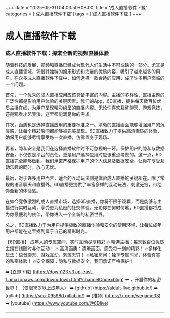 +++
date = '2025-05-31T04:03:50+08:00'
title = '成人直播软件下载'
categories = ['成人直播软件下载']
tags = ['成人直播软件下载']
+++

# 成人直播软件下载

### 成人直播软件下载：探索全新的视频直播体验

随着科技的发展，视频和直播已经成为现代人们生活中不可或缺的一部分。尤其是成人直播领域，凭借其独特的娱乐形式和海量的优质内容，吸引了越来越多的用户。在众多成人直播软件下载中，如何选择一款合适的应用，成了许多用户面临的一个问题。

首先，一个优秀的成人直播应用应该具备丰富的内容。主播的多样性、直播主题的广泛性都是影响用户体验的关键因素。我们的App，6D直播，提供每天数百位优质主播在线，为用户呈现精彩纷呈的直播内容。无论你喜欢互动聊天、游戏竞技，还是观看才艺表演，这里都能满足你的需求。

其次，画质也是选择直播应用的重要标准之一。清晰的直播画面能够增强用户的沉浸感，让每个精彩瞬间都能够被完美呈现。6D直播致力于提供高清画质的体验，确保用户能够尽情享受每一次直播，仿佛置身于现场。

再者，隐私安全是我们在选择直播软件时不可忽视的一环。保护用户的隐私与数据安全，不仅仅是平台的责任，更是用户选择应用时应该重点考虑的。这一点，6D直播完全能够做到。我们承诺严格保护用户的个人信息及数据安全，让你在享受互动乐趣的同时，放心无忧。

最后，对于许多用户而言，适合的互动玩法则是体验成人直播的关键所在。除了常规的语音聊天和直播外，6D直播更提供了丰富多样的互动玩法，刺激无穷，带给你全新的体验感。

在如今竞争激烈的成人直播市场，选择6D直播，你将不限于观看，而是能够与主播进行实时互动，享受更为私密的社交体验。无论你在何时何地，6D直播都将成为你最便利的伙伴，带你进入一个全新的私密世界。

总之，6D直播致力于为用户提供极致的直播体验和安全的使用环境，让每位成年用户都能在这里找到属于自己的精彩时光。

【6D直播】
成年人的专属空间，实时互动尽享精彩
🔥 精选主播：每天数百位优质主播在线随时与你互动！
🔥 高清画质：清晰画面，感受每一刻的精彩！
🔥多样化玩法：语音聊天、游戏互动，刺激无穷！
🔥私密房间：独享专属时光，体验真实的私密体验！
🔥安全保障：隐私与数据安全，我们承诺严格保护！

➡️ [立即下载] (https://down123.s3.ap-east-1.amazonaws.com/down/down.html?channelCode=blog) ⬅️ ，开启你的私密世界！
（仅限18岁以上成年人）
➡️ [github] (https://aldult-live.github.io/)
➡️ [gitlab] (https://seo-09598d.gitlab.io/)
➡️ [推特] (https://x.com/wegame33)
➡️ [youtube] (https://www.youtube.com/@6Dlive)

---
